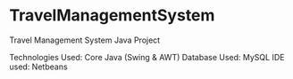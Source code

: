 # TravelManagementSystem
Travel Management System Java Project

Technologies Used: Core Java (Swing & AWT)
Database Used: MySQL
IDE used: Netbeans
